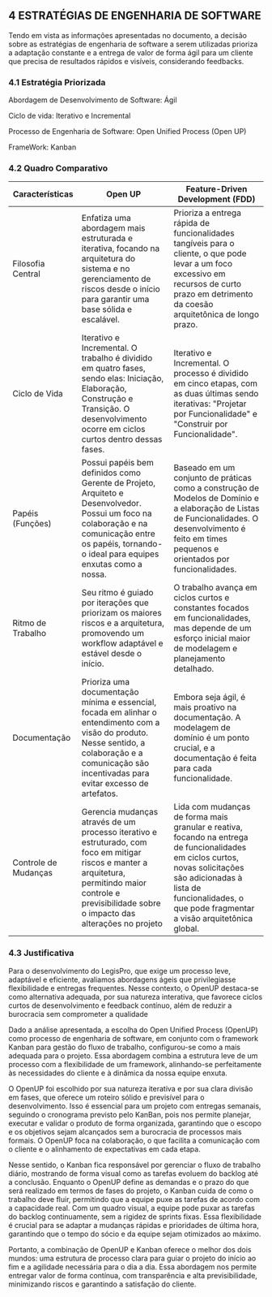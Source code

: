 ## 4 ESTRATÉGIAS DE ENGENHARIA DE SOFTWARE

Tendo em vista as informações apresentadas no documento, a decisão sobre as estratégias de engenharia de software a serem utilizadas prioriza a adaptação constante e a entrega de valor de forma ágil para um cliente que precisa de resultados rápidos e visíveis, considerando feedbacks.

### 4.1 Estratégia Priorizada

Abordagem de Desenvolvimento de Software: Ágil

Ciclo de vida: Iterativo e Incremental

Processo de Engenharia de Software: Open Unified Process (Open UP)

FrameWork: Kanban

### 4.2 Quadro Comparativo

| Características | Open UP | Feature-Driven Development (FDD) |
| --- | --- | --- |
| Filosofia Central | Enfatiza uma abordagem mais estruturada e iterativa, focando na arquitetura do sistema e no gerenciamento de riscos desde o início para garantir uma base sólida e escalável. | Prioriza a entrega rápida de funcionalidades tangíveis para o cliente, o que pode levar a um foco excessivo em recursos de curto prazo em detrimento da coesão arquitetônica de longo prazo. |
| Ciclo de Vida | Iterativo e Incremental. O trabalho é dividido em quatro fases, sendo elas: Iniciação, Elaboração, Construção e Transição. O desenvolvimento ocorre em ciclos curtos dentro dessas fases. | Iterativo e Incremental. O processo é dividido em cinco etapas, com as duas últimas sendo iterativas: "Projetar por Funcionalidade" e "Construir por Funcionalidade". |
| Papéis (Funções) | Possui papéis bem definidos como Gerente de Projeto, Arquiteto e Desenvolvedor. Possui um foco na colaboração e na comunicação entre os papéis, tornando-o ideal para equipes enxutas como a nossa. | Baseado em um conjunto de práticas como a construção de Modelos de Domínio e a elaboração de Listas de Funcionalidades. O desenvolvimento é feito em times pequenos e orientados por funcionalidades. |
| Ritmo de Trabalho | Seu ritmo é guiado por iterações que priorizam os maiores riscos e a arquitetura, promovendo um workflow adaptável e estável desde o início. | O trabalho avança em ciclos curtos e constantes focados em funcionalidades, mas depende de um esforço inicial maior de modelagem e planejamento detalhado. |
| Documentação | Prioriza uma documentação mínima e essencial, focada em alinhar o entendimento com a visão do produto. Nesse sentido, a colaboração e a comunicação são incentivadas para evitar excesso de artefatos. | Embora seja ágil, é mais proativo na documentação. A modelagem de domínio é um ponto crucial, e a documentação é feita para cada funcionalidade. |
| Controle de Mudanças | Gerencia mudanças através de um processo iterativo e estruturado, com foco em mitigar riscos e manter a arquitetura, permitindo maior controle e previsibilidade sobre o impacto das alterações no projeto | Lida com mudanças de forma mais granular e reativa, focando na entrega de funcionalidades em ciclos curtos, novas solicitações são adicionadas à lista de funcionalidades, o que pode fragmentar a visão arquitetônica global. |

### 4.3 Justificativa

Para o desenvolvimento do LegisPro, que exige um processo leve, adaptável e eficiente, avaliamos abordagens ágeis que privilegiasse flexibilidade e entregas frequentes. Nesse contexto, o OpenUP destaca-se como alternativa adequada, por sua natureza interativa, que favorece ciclos curtos de desenvolvimento e feedback contínuo, além de reduzir a burocracia sem comprometer a qualidade

Dado a análise apresentada, a escolha do Open Unified Process (OpenUP) como processo de engenharia de software, em conjunto com o framework Kanban para gestão do fluxo de trabalho, configurou-se como a mais adequada para o projeto. Essa abordagem combina a estrutura leve de um processo com a flexibilidade de um framework, alinhando-se perfeitamente às necessidades do cliente e à dinâmica da nossa equipe enxuta.

O OpenUP foi escolhido por sua natureza iterativa e por sua clara divisão em fases, que oferece um roteiro sólido e previsível para o desenvolvimento. Isso é essencial para um projeto com entregas semanais, seguindo o cronograma previsto pelo KanBan, pois nos permite planejar, executar e validar o produto de forma organizada, garantindo que o escopo e os objetivos sejam alcançados sem a burocracia de processos mais formais. O OpenUP foca na colaboração, o que facilita a comunicação com o cliente e o alinhamento de expectativas em cada etapa.

Nesse sentido, o Kanban fica responsável por gerenciar o fluxo de trabalho diário, mostrando de forma visual como as tarefas evoluem do backlog até a conclusão. Enquanto o OpenUP define as demandas e o prazo do que será realizado em termos de fases do projeto, o Kanban cuida de como o trabalho deve fluir, permitindo que a equipe puxe as tarefas de acordo com a capacidade real. Com um quadro visual, a equipe pode puxar as tarefas do backlog continuamente, sem a rigidez de sprints fixas. Essa flexibilidade é crucial para se adaptar a mudanças rápidas e prioridades de última hora, garantindo que o tempo do sócio e da equipe sejam otimizados ao máximo.

Portanto, a combinação de OpenUP e Kanban oferece o melhor dos dois mundos: uma estrutura de processo clara para guiar o projeto do início ao fim e a agilidade necessária para o dia a dia. Essa abordagem nos permite entregar valor de forma contínua, com transparência e alta previsibilidade, minimizando riscos e garantindo a satisfação do cliente.